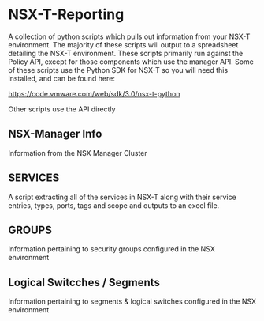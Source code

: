 # NSX-T-Reporting
A collection of python scripts which pulls out information from your NSX-T environment.
The majority of these scripts will output to a spreadsheet detailing the NSX-T environment.
These scripts primarily run against the Policy API, except for those components which use the manager API.
Some of these scripts use the Python SDK for NSX-T so you will need this installed, and can be found here:

https://code.vmware.com/web/sdk/3.0/nsx-t-python

Other scripts use the API directly

## NSX-Manager Info
Information from the NSX Manager Cluster 

## SERVICES
A script extracting all of the services in NSX-T along with their service entries, types, ports, tags and scope and outputs to an excel file.

## GROUPS
Information pertaining to security groups configured in the NSX environment

## Logical Switcches / Segments
Information pertaining to segments & logical switches configured in the NSX environment

